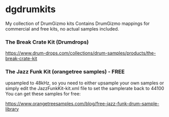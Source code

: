 # dgdrumkits
My collection of DrumGizmo kits
Contains DrumGizmo mappings for commercial and free kits, no actual samples included.

### The Break Crate Kit (Drumdrops)
https://www.drum-drops.com/collections/drum-samples/products/the-break-crate-kit

### The Jazz Funk Kit (orangetree samples) - FREE
upsampled to 48kHz, so you need to either upsample your own samples or simply edit the JazzFunkKit-kit.xml file to set the samplerate back to 44100
You can get these samples for free:

https://www.orangetreesamples.com/blog/free-jazz-funk-drum-sample-library
